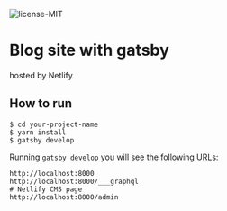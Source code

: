 ![license-MIT](https://img.shields.io/badge/license-MIT-blue)

# Blog site with gatsby

hosted by Netlify

## How to run

```
$ cd your-project-name
$ yarn install
$ gatsby develop
```

Running `gatsby develop` you will see the following URLs:

```
http://localhost:8000
http://localhost:8000/___graphql
# Netlify CMS page
http://localhost:8000/admin
```
